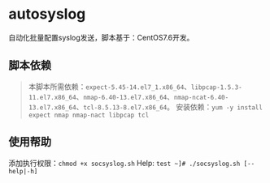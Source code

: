 # autosyslog
自动化批量配置syslog发送，脚本基于：CentOS7.6开发。

## 脚本依赖
> 本脚本所需依赖：`expect-5.45-14.el7_1.x86_64`、`libpcap-1.5.3-11.el7.x86_64`、`nmap-6.40-13.el7.x86_64`、`nmap-ncat-6.40-13.el7.x86_64`、`tcl-8.5.13-8.el7.x86_64`。
> 安装依赖：`yum -y install expect nmap nmap-nact libpcap tcl`

## 使用帮助
添加执行权限：`chmod +x socsyslog.sh`
Help:
  ` test ~]# ./socsyslog.sh [--help|-h] `
  
